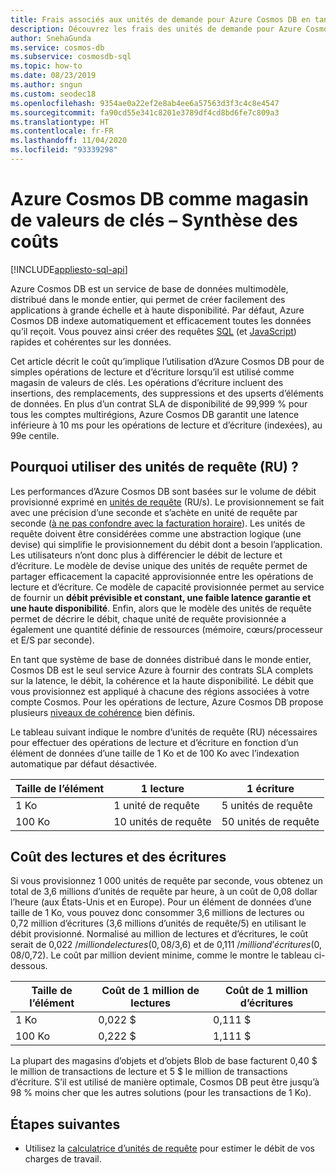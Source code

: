 ```yaml
---
title: Frais associés aux unités de demande pour Azure Cosmos DB en tant que magasin de valeurs de clés
description: Découvrez les frais des unités de demande pour Azure Cosmos DB pour de simples opérations de lecture et d’écriture lorsqu’il est utilisé comme magasin de valeurs de clés.
author: SnehaGunda
ms.service: cosmos-db
ms.subservice: cosmosdb-sql
ms.topic: how-to
ms.date: 08/23/2019
ms.author: sngun
ms.custom: seodec18
ms.openlocfilehash: 9354ae0a22ef2e8ab4ee6a57563d3f3c4c8e4547
ms.sourcegitcommit: fa90cd55e341c8201e3789df4cd8bd6fe7c809a3
ms.translationtype: HT
ms.contentlocale: fr-FR
ms.lasthandoff: 11/04/2020
ms.locfileid: "93339298"
---
```

# <a name="azure-cosmos-db-as-a-key-value-store--cost-overview"></a>Azure Cosmos DB comme magasin de valeurs de clés – Synthèse des coûts
[!INCLUDE[appliesto-sql-api](includes/appliesto-sql-api.md)]

Azure Cosmos DB est un service de base de données multimodèle, distribué dans le monde entier, qui permet de créer facilement des applications à grande échelle et à haute disponibilité. Par défaut, Azure Cosmos DB indexe automatiquement et efficacement toutes les données qu’il reçoit. Vous pouvez ainsi créer des requêtes [SQL](./sql-query-getting-started.md) (et [JavaScript](stored-procedures-triggers-udfs.md)) rapides et cohérentes sur les données. 

Cet article décrit le coût qu’implique l’utilisation d’Azure Cosmos DB pour de simples opérations de lecture et d’écriture lorsqu’il est utilisé comme magasin de valeurs de clés. Les opérations d’écriture incluent des insertions, des remplacements, des suppressions et des upserts d’éléments de données. En plus d’un contrat SLA de disponibilité de 99,999 % pour tous les comptes multirégions, Azure Cosmos DB garantit une latence inférieure à 10 ms pour les opérations de lecture et d’écriture (indexées), au 99e centile. 

## <a name="why-we-use-request-units-rus"></a>Pourquoi utiliser des unités de requête (RU) ?

Les performances d’Azure Cosmos DB sont basées sur le volume de débit provisionné exprimé en [unités de requête](request-units.md) (RU/s). Le provisionnement se fait avec une précision d’une seconde et s’achète en unité de requête par seconde ([à ne pas confondre avec la facturation horaire](https://azure.microsoft.com/pricing/details/cosmos-db/)). Les unités de requête doivent être considérées comme une abstraction logique (une devise) qui simplifie le provisionnement du débit dont a besoin l’application. Les utilisateurs n’ont donc plus à différencier le débit de lecture et d’écriture. Le modèle de devise unique des unités de requête permet de partager efficacement la capacité approvisionnée entre les opérations de lecture et d’écriture. Ce modèle de capacité provisionnée permet au service de fournir un **débit prévisible et constant, une faible latence garantie et une haute disponibilité**. Enfin, alors que le modèle des unités de requête permet de décrire le débit, chaque unité de requête provisionnée a également une quantité définie de ressources (mémoire, cœurs/processeur et E/S par seconde).

En tant que système de base de données distribué dans le monde entier, Cosmos DB est le seul service Azure à fournir des contrats SLA complets sur la latence, le débit, la cohérence et la haute disponibilité. Le débit que vous provisionnez est appliqué à chacune des régions associées à votre compte Cosmos. Pour les opérations de lecture, Azure Cosmos DB propose plusieurs [niveaux de cohérence](consistency-levels.md) bien définis. 

Le tableau suivant indique le nombre d’unités de requête (RU) nécessaires pour effectuer des opérations de lecture et d’écriture en fonction d’un élément de données d’une taille de 1 Ko et de 100 Ko avec l’indexation automatique par défaut désactivée. 

|Taille de l’élément|1 lecture|1 écriture|
|-------------|------|-------|
|1 Ko|1 unité de requête|5 unités de requête|
|100 Ko|10 unités de requête|50 unités de requête|

## <a name="cost-of-reads-and-writes"></a>Coût des lectures et des écritures

Si vous provisionnez 1 000 unités de requête par seconde, vous obtenez un total de 3,6 millions d’unités de requête par heure, à un coût de 0,08 dollar l’heure (aux États-Unis et en Europe). Pour un élément de données d’une taille de 1 Ko, vous pouvez donc consommer 3,6 millions de lectures ou 0,72 million d’écritures (3,6 millions d’unités de requête/5) en utilisant le débit provisionné. Normalisé au million de lectures et d’écritures, le coût serait de 0,022 $/million de lectures (0,08 $/3,6) et de 0,111 $/million d’écritures (0,08 $/0,72). Le coût par million devient minime, comme le montre le tableau ci-dessous.

|Taille de l’élément|Coût de 1 million de lectures|Coût de 1 million d’écritures|
|-------------|-------|--------|
|1 Ko|0,022 $|0,111 $|
|100 Ko|0,222 $|1,111 $|


La plupart des magasins d’objets et d’objets Blob de base facturent 0,40 $ le million de transactions de lecture et 5 $ le million de transactions d’écriture. S’il est utilisé de manière optimale, Cosmos DB peut être jusqu’à 98 % moins cher que les autres solutions (pour les transactions de 1 Ko).

## <a name="next-steps"></a>Étapes suivantes

* Utilisez la [calculatrice d’unités de requête](https://cosmos.azure.com/capacitycalculator/) pour estimer le débit de vos charges de travail.